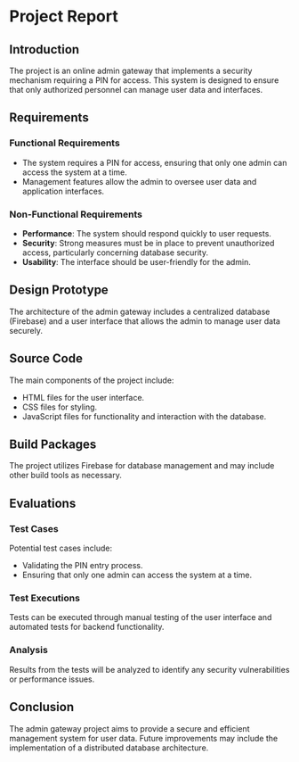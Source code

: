 # Project Report

## Introduction
The project is an online admin gateway that implements a security mechanism requiring a PIN for access. This system is designed to ensure that only authorized personnel can manage user data and interfaces.

## Requirements
### Functional Requirements
- The system requires a PIN for access, ensuring that only one admin can access the system at a time.
- Management features allow the admin to oversee user data and application interfaces.

### Non-Functional Requirements
- **Performance**: The system should respond quickly to user requests.
- **Security**: Strong measures must be in place to prevent unauthorized access, particularly concerning database security.
- **Usability**: The interface should be user-friendly for the admin.

## Design Prototype
The architecture of the admin gateway includes a centralized database (Firebase) and a user interface that allows the admin to manage user data securely.

## Source Code
The main components of the project include:
- HTML files for the user interface.
- CSS files for styling.
- JavaScript files for functionality and interaction with the database.

## Build Packages
The project utilizes Firebase for database management and may include other build tools as necessary.

## Evaluations
### Test Cases
Potential test cases include:
- Validating the PIN entry process.
- Ensuring that only one admin can access the system at a time.

### Test Executions
Tests can be executed through manual testing of the user interface and automated tests for backend functionality.

### Analysis
Results from the tests will be analyzed to identify any security vulnerabilities or performance issues.

## Conclusion
The admin gateway project aims to provide a secure and efficient management system for user data. Future improvements may include the implementation of a distributed database architecture.
